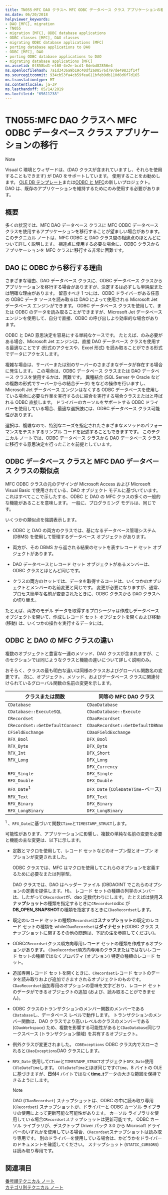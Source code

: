 ```yaml
---
title: TN055:MFC DAO クラスへ MFC ODBC データベース クラス アプリケーションの移行
ms.date: 06/20/2018
helpviewer_keywords:
- DAO [MFC], migration
- TN055
- migration [MFC], ODBC database applications
- ODBC classes [MFC], DAO classes
- migrating ODBC database applications [MFC]
- porting database applications to DAO
- ODBC [MFC], DAO
- porting ODBC database applications to DAO
- migrating database applications [MFC]
ms.assetid: 0f858bd1-e168-4e2e-bcd1-8debd82856e4
ms.openlocfilehash: 7a1d3436a9b19c40df2a08576d797de49833f14f
ms.sourcegitcommit: 934cb53fa4cb59fea611bfeb9db110d8d6f7d165
ms.translationtype: MT
ms.contentlocale: ja-JP
ms.lasthandoff: 05/14/2019
ms.locfileid: "65611238"
---
```

# <a name="tn055-migrating-mfc-odbc-database-class-applications-to-mfc-dao-classes"></a>TN055:MFC DAO クラスへ MFC ODBC データベース クラス アプリケーションの移行

> [!NOTE]
> Visual C 環境とウィザードは、(DAO クラスが含まれていますし、それらを使用することもできます) が DAO をサポートしています。 使用することをお勧めします。 [OLE DB テンプレート](../data/oledb/ole-db-templates.md)または[ODBC と MFC](../data/odbc/odbc-and-mfc.md)の新しいプロジェクト。 DAO は、既存のアプリケーションを維持するためにのみ使用する必要があります。

## <a name="overview"></a>概要

多くの状況では、MFC DAO データベース クラスに MFC ODBC データベース クラスを使用するアプリケーションを移行することが望ましい場合があります。 このテクニカル ノートは、MFC ODBC と DAO クラス間の相違点のほとんどについて詳しく説明します。 相違点に使用する必要な場合に、ODBC クラスからアプリケーションを MFC クラスに移行する非常に困難です。

## <a name="why-migrate-from-odbc-to-dao"></a>DAO に ODBC から移行する理由

さまざまな理由、DAO データベース クラスに、ODBC データベース クラスからアプリケーションを移行する場合がありますが、決定するは必ずしも単純型または明確な理由があります。 留意すべき 1 つには、ODBC ドライバーがある任意の ODBC データ ソースを読み取るは DAO によって使用される Microsoft Jet データベース エンジンができます。 ODBC データベース クラスを使用して、または ODBC のデータを読み取ることができますが、Microsoft Jet データベース エンジンを使用して、自分で直接、ODBC の呼び出しより効率的な場合があります。

ODBC と DAO 意思決定を容易にする単純なケースです。 たとえば、のみ必要がある場合、Microsoft Jet エンジンは、直接 DAO データベース クラスを使用する最適なことです (形式のアクセスや、Excel 形式) を読み取ることができる形式でデータにアクセスします。

複雑な場合は、サーバーまたは別のサーバーのさまざまなデータが存在する場合に発生します。 この場合は、ODBC データベース クラスまたは DAO データベース クラスを使用するかは、困難です。 異種結合 (SQL Server や Oracle などの複数の形式でサーバーからの結合データ) をなどの操作を行いますし、Microsoft Jet データベース エンジンはなくする ODBC データベースを使用している場合に必要な作業を実行するのに結合を実行する場合クラスまたはと呼ばれる ODBC 直接します。 ドライバーのカーソルをサポートする ODBC ドライバーを使用している場合、最適な選択肢には、ODBC データベース クラス可能性があります。

選択は、複雑なので、特別なニーズを指定されたさまざまなメソッドのパフォーマンスをテストするサンプル コードを記述することもできますです。 このテクニカル ノートでは、ODBC データベース クラスから DAO データベース クラスに移行する意思決定を行ったことを前提としています。

## <a name="similarities-between-odbc-database-classes-and-mfc-dao-database-classes"></a>ODBC データベース クラスと MFC DAO データベース クラスの類似点

MFC ODBC クラスの元のデザインが Microsoft Access および Microsoft Visual Basic で使用されている、DAO オブジェクト モデルに基づいています。 これはすべてここで示したする、ODBC と DAO の MFC クラスの多くの一般的な機能があることを意味します。 一般に、プログラミング モデルは、同じです。

いくつかの類似点を強調表示します。

- ODBC と DAO の両方のクラスでは、基になるデータベース管理システム (DBMS) を使用して管理するデータベース オブジェクトがあります。

- 両方が、その DBMS から返される結果のセットを表すレコード セット オブジェクトがあります。

- DAO データベースとレコード セット オブジェクトがあるメンバーは、ODBC クラスとほとんど同じです。

- クラスの両方のセットでは、データを取得するコードは、いくつかのオブジェクトとメンバーの名前変更と同じです。 変更が必要になりますが、通常、プロセス簡単な名前が変更されたときに、ODBC クラスから DAO クラスへの切り替え。

たとえば、両方のモデル データを取得するプロシージャは作成しデータベース オブジェクトを開いて、作成しレコード セット オブジェクトを開くおよび移動 (移動) は、いくつかの操作を実行するデータには。

## <a name="differences-between-odbc-and-dao-mfc-classes"></a>ODBC と DAO の MFC クラスの違い

複数のオブジェクトと豊富な一連のメソッド、DAO クラスが含まれますが、このセクションでは同じようなクラスと機能の違いについて詳しく説明のみ。

おそらく、クラスの最も明白な違いは同様のクラスおよびグローバル関数名の変更です。 次に、オブジェクト、メソッド、およびデータベース クラスに関連付けられているグローバル関数の名前の変更を示します。

|クラスまたは関数|同等の MFC DAO クラス|
|-----------------------|-----------------------------------|
|`CDatabase`|`CDaoDatabase`|
|`CDatabase::ExecuteSQL`|`CDaoDatabase::Execute`|
|`CRecordset`|`CDaoRecordset`|
|`CRecordset::GetDefaultConnect`|`CDaoRecordset::GetDefaultDBName`|
|`CFieldExchange`|`CDaoFieldExchange`|
|`RFX_Bool`|`DFX_Bool`|
|`RFX_Byte`|`DFX_Byte`|
|`RFX_Int`|`DFX_Short`|
|`RFX_Long`|`DFX_Long`|
||`DFX_Currency`|
|`RFX_Single`|`DFX_Single`|
|`RFX_Double`|`DFX_Double`|
|`RFX_Date`<sup>1</sup>|`DFX_Date` (`COleDateTime`-ベース)|
|`RFX_Text`|`DFX_Text`|
|`RFX_Binary`|`DFX_Binary`|
|`RFX_LongBinary`|`DFX_LongBinary`|

<sup>1</sup> 、`RFX_Date`に基づいて関数`CTime`と`TIMESTAMP_STRUCT`します。

可能性があります、アプリケーションに影響し、複数の単純な名前の変更を必要と機能の主な変更は、以下に示します。

- 定数とマクロを使用して、レコード セットなどのオープン型とオープン オプションが変更されました。

   ODBC クラスでは、MFC はマクロを使用してこれらのオプションを定義するために必要なまたは列挙型。

   DAO クラスでは、DAO はヘッダー ファイル (DBDAOINT でこれらのオプションの定義を提供します。H)。 レコード セットの種類の列挙のメンバーは、したがって`CRecordset`が、dao 定数代わりにします。 たとえばは使用**スナップショット**の種類を指定するときに`CRecordset`odbc が**DB_OPEN_SNAPSHOT**の種類を指定するときに`CDaoRecordset`します。

- 既定のレコード セットの種類`CRecordset`は**スナップショット**の既定のレコード セットの種類を while`CDaoRecordset`は**ダイナセット**(ODBC クラス スナップショットに関するその他の問題は、下記の注を参照してください)。

- ODBC`CRecordset`クラス順方向専用レコード セットの種類を作成するオプションがあります。 `CDaoRecordset`順方向専用のクラスまたはではないレコード セットの種類ではなくプロパティ (オプション) 特定の種類のレコード セット。

- 追加専用レコード セットを開くときに、`CRecordset`レコード セットのデータを読み取りおよび追加できますされるオブジェクトのものです。 `CDaoRecordset`追加専用のオプションの意味を文字どおり、レコード セットのデータができるオブジェクトの追加 (および、読み取ることができません)。

- ODBC クラスのトランザクションのメンバー関数のメンバーである`CDatabase`し、データベース レベルで動作します。 トランザクションのメンバー関数は、DAO クラスでより高いレベルのクラスのメンバーである (`CDaoWorkspace`) ため、複数を影響する可能性があると`CDaoDatabase`同じワークスペース (トランザクション領域) を共有するオブジェクト。

- 例外クラスが変更されました。 `CDBExceptions` ODBC クラス内でスローされると`CDaoExceptions`DAO クラスにします。

- `RFX_Date` 使用して`CTime`と`TIMESTAMP_STRUCT`オブジェクト`DFX_Date`使用`COleDateTime`します。 `COleDateTime`とほぼ同じです`CTime`、8 バイトの OLE に基づきますが、**日付**4 バイトではなく**time_t**データの大きな範囲を保持できるようにします。

   > [!NOTE]
   > DAO (`CDaoRecordset`) スナップショットは、ODBC の中に読み取り専用 (`CRecordset`) スナップショットが、ドライバーと ODBC カーソル ライブラリの使用によって更新可能な可能性があります。 カーソル ライブラリを使用している場合`CRecordset`スナップショットは更新可能です。 ODBC カーソル ライブラリが、デスクトップ Driver パック 3.0 から Microsoft ドライバーのいずれかを使用している場合、`CRecordset`スナップショットは読み取り専用です。 別のドライバーを使用している場合は、かどうかをドライバーのドキュメントを確認してください。 スナップショット (`STATIC_CURSORS`) は読み取り専用です。

## <a name="see-also"></a>関連項目

[番号順テクニカル ノート](../mfc/technical-notes-by-number.md)<br/>
[カテゴリ別テクニカル ノート](../mfc/technical-notes-by-category.md)
